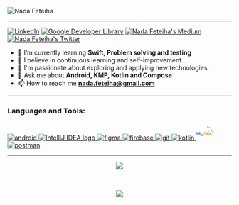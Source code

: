![Nada Feteiha](https://github.com/NadaFeteiha/NadaFeteiha/assets/34461597/0b1a55d9-e183-4f5f-acbb-59e245c43295)

<hr>

[![LinkedIn](https://img.shields.io/badge/LinkedIn-0077B5?style=for-the-badge&logo=linkedin&logoColor=white)](https://www.linkedin.com/in/nada-feteiha/)
[![Google Developer Library](https://img.shields.io/badge/Google%20Dev%20Library-4285F4?style=for-the-badge&logo=google&logoColor=white)](https://devlibrary.withgoogle.com/authors/nada)
[![Nada Feteiha's Medium](https://img.shields.io/badge/Medium-12100E?style=for-the-badge&logo=medium&logoColor=white)](https://medium.com/@nada.feteiha)
[![Nada Feteiha's Twitter](https://img.shields.io/badge/Twitter-1DA1F2?style=for-the-badge&logo=twitter&logoColor=white)](https://twitter.com/NadaFeteiha)


- 🌱 I’m currently learning **Swift, Problem solving and testing**
- 📖 I believe in continuous learning and self-improvement.
- 🚀 I'm passionate about exploring and applying new technologies.
- 💬 Ask me about **Android, KMP, Kotlin and Compose**
- 📫 How to reach me **nada.feteiha@gmail.com**

<hr>

<h3 align="left">Languages and Tools:</h3>
<p align="left"> 
 <a href="https://developer.android.com" target="_blank"> <img src="https://www.vectorlogo.zone/logos/android/android-icon.svg" alt="android" width="40" height="40"/> </a> <a href="https://www.jetbrains.com/idea/" target="_blank">
  <img src="https://resources.jetbrains.com/storage/products/intellij-idea/img/meta/intellij-idea_logo_300x300.png" alt="IntelliJ IDEA logo" width="40" height="40"/> </a> <a href="https://www.figma.com/" target="_blank"><img src="https://www.vectorlogo.zone/logos/figma/figma-icon.svg" alt="figma" width="40" height="40"/> </a> <a href="https://firebase.google.com/" target="_blank"> <img src="https://www.vectorlogo.zone/logos/firebase/firebase-icon.svg" alt="firebase" width="40" height="40"/> </a> <a href="https://git-scm.com/" target="_blank"> <img src="https://www.vectorlogo.zone/logos/git-scm/git-scm-icon.svg" alt="git" width="40" height="40"/> </a> <a href="https://kotlinlang.org" target="_blank"> <img src="https://www.vectorlogo.zone/logos/kotlinlang/kotlinlang-icon.svg" alt="kotlin" width="40" height="40"/> </a> <a href="https://www.mysql.com/" target="_blank"> <img src="https://raw.githubusercontent.com/devicons/devicon/master/icons/mysql/mysql-original-wordmark.svg" alt="mysql" width="40" height="40"/> </a> <a href="https://postman.com" target="_blank"> <img src="https://www.vectorlogo.zone/logos/getpostman/getpostman-icon.svg" alt="postman" width="40" height="40"/> </a>

<hr>

<p align="center">
<img src="https://github-readme-stats.vercel.app/api?username=nadafeteiha&count_private=true&show_icons=true&theme=dark" />
</p>
<br />

<p align="center">
  <img src="https://github-readme-streak-stats.herokuapp.com/?user=nadafeteiha&theme=dark" />
</p>

